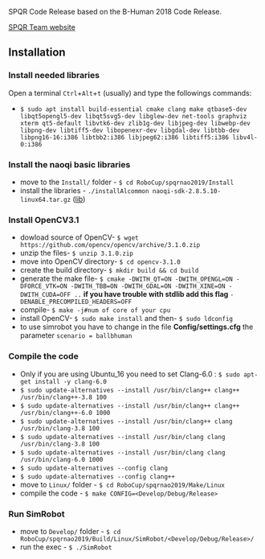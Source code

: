 SPQR Code Release based on the B-Human 2018 Code Release.



[SPQR Team website](http://spqr.diag.uniroma1.it/)



## Installation

### Install needed libraries
Open a terminal `Ctrl`+`Alt`+`t` (usually) and type the followings commands: <br>
* `$ sudo apt install build-essential cmake clang make qtbase5-dev libqt5opengl5-dev libqt5svg5-dev libglew-dev net-tools graphviz xterm qt5-default libvtk6-dev zlib1g-dev libjpeg-dev libwebp-dev libpng-dev libtiff5-dev libopenexr-dev libgdal-dev libtbb-dev libpng16-16:i386 libtbb2:i386 libjpeg62:i386 libtiff5:i386 libv4l-0:i386` 

### Install the naoqi basic libraries
* move to the `Install/` folder - `$ cd RoboCup/spqrnao2019/Install`
* install the libraries - `./installAlcommon naoqi-sdk-2.8.5.10-linux64.tar.gz` ([lib](https://drive.google.com/file/d/100q36f5vNdozTamF16mB6niEqSJoGC9U/view?usp=sharing))

### Install OpenCV3.1
* dowload source of OpenCV- `$ wget https://github.com/opencv/opencv/archive/3.1.0.zip`
* unzip the files- `$ unzip 3.1.0.zip`
* move into OpenCV directory- `$ cd opencv-3.1.0`
* create the build directory- `$ mkdir build && cd build`
* generate the make file- `$ cmake -DWITH_QT=ON -DWITH_OPENGL=ON -DFORCE_VTK=ON -DWITH_TBB=ON -DWITH_GDAL=ON -DWITH_XINE=ON -DWITH_CUDA=OFF ..` **if you have trouble with stdlib add this flag** `-DENABLE_PRECOMPILED_HEADERS=OFF`
* compile- `$ make -j#num of core of your cpu`
* install OpenCV- `$ sudo make install` and then- `$ sudo ldconfig`
* to use simrobot you have to change in the file **Config/settings.cfg** the parameter `scenario = ballbhuman`

### Compile the code 
* Only if you are using Ubuntu_16 you need to set Clang-6.0 : `$ sudo apt-get install -y clang-6.0`
* `$ sudo update-alternatives --install /usr/bin/clang++ clang++ /usr/bin/clang++-3.8 100 `
* `$ sudo update-alternatives --install /usr/bin/clang++ clang++ /usr/bin/clang++-6.0 1000 `
* `$ sudo update-alternatives --install /usr/bin/clang++ clang /usr/bin/clang-3.8 100 `
* `$ sudo update-alternatives --install /usr/bin/clang clang /usr/bin/clang-3.8 100 `
* `$ sudo update-alternatives --install /usr/bin/clang clang /usr/bin/clang-6.0 1000 `
* `$ sudo update-alternatives --config clang `
* `$ sudo update-alternatives --config clang++ `
* move to `Linux/` folder - `$ cd RoboCup/spqrnao2019/Make/Linux`
* compile the code - `$ make CONFIG=<Develop/Debug/Release>` 

### Run SimRobot
* move to `Develop/` folder - `$ cd RoboCup/spqrnao2019/Build/Linux/SimRobot/<Develop/Debug/Release>/`
* run the exec - `$ ./SimRobot` 
